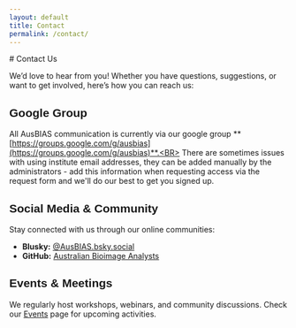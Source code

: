 ```yaml
---
layout: default
title: Contact
permalink: /contact/
---
```

<style>
@font-face {
  font-family: 'Oswald';
  src: url('/assets/fonts/oswald-regular.ttf') format('truetype');
}

h1, h2, h3, h4, h5, h6,
.site-title,
.site-nav,
.site-nav a {
  font-family: 'Oswald', sans-serif !important;
}
</style>
<link rel="icon" href="/assets/images/favicon.png" type="image/png">
# Contact Us

We’d love to hear from you! Whether you have questions, suggestions, or want to get involved, here’s how you can reach us:

## Google Group
All AusBIAS communication is currently via our google group **[https://groups.google.com/g/ausbias](https://groups.google.com/g/ausbias)**.<BR>
There are sometimes issues with using institute email addresses, they can be added manually by the administrators - add this information when requesting access via the request form and we'll do our best to get you signed up. 

## Social Media & Community
Stay connected with us through our online communities:
- **Blusky:** [@AusBIAS.bsky.social](https://ausbias.bsky.social) 
- **GitHub:** [Australian Bioimage Analysts](https://github.com/ausbias)

## Events & Meetings
We regularly host workshops, webinars, and community discussions. Check our [Events](/events/) page for upcoming activities.


